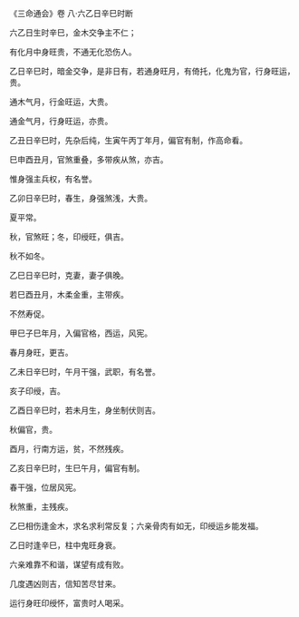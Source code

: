 《三命通会》卷 八·六乙日辛巳时断

六乙日生时辛巳，金木交争主不仁；

有化月中身旺贵，不通无化恐伤人。

乙日辛巳时，暗金交争，是非日有，若通身旺月，有倚托，化鬼为官，行身旺运，贵。

通木气月，行金旺运，大贵。

通金气月，行身旺运，亦贵。

乙丑日辛巳时，先杂后纯，生寅午丙丁年月，偏官有制，作高命看。

巳申酉丑月，官煞重叠，多带疾从煞，亦吉。

惟身强主兵权，有名誉。

乙卯日辛巳时，春生，身强煞浅，大贵。

夏平常。

秋，官煞旺；冬，印绶旺，俱吉。

秋不如冬。

乙巳日辛巳时，克妻，妻子俱晚。

若巳酉丑月，木柔金重，主带疾。

不然寿促。

甲巳子巳年月，入偏官格，西运，风宪。

春月身旺，更吉。

乙未日辛巳时，午月干强，武职，有名誉。

亥子印绶，吉。

乙酉日辛巳时，若未月生，身坐制伏则吉。

秋偏官，贵。

酉月，行南方运，贫，不然残疾。

乙亥日辛巳时，生巳午月，偏官有制。

春干强，位居风宪。

秋煞重，主残疾。

乙巳相伤逢金木，求名求利常反复；六亲骨肉有如无，印绶运乡能发福。

乙日时逢辛巳，柱中鬼旺身衰。

六亲难靠不和谐，谋望有成有败。

几度遇凶则吉，信知苦尽甘来。

运行身旺印绶怀，富贵时人喝采。

